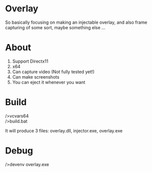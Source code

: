 # Overlay  
So basically focusing on making an injectable overlay, and also frame capturing of some sort, maybe something else ...  

# About  
1. Support Directx11
2. x64  
3. Can capture video (Not fully tested yet!)  
4. Can make screenshots  
5. You can eject it whenever you want  

# Build
/>vcvars64  
/>build.bat  

It will produce 3 files: overlay.dll, injector.exe, overlay.exe  

# Debug
/>devenv overlay.exe
